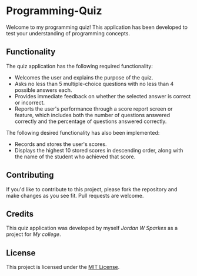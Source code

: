 # Programming-Quiz
<p>Welcome to my programming quiz! This application has been developed to test your understanding of programming concepts.</p>
<h2>Functionality</h2>
<p>The quiz application has the following required functionality:</p>
<ul>
  <li>Welcomes the user and explains the purpose of the quiz.</li>
  <li>Asks no less than 5 multiple-choice questions with no less than 4 possible answers each.</li>
  <li>Provides immediate feedback on whether the selected answer is correct or incorrect.</li>
  <li>Reports the user's performance through a score report screen or feature, which includes both the number of questions answered correctly and the percentage of questions answered correctly.</li>
</ul>
<p>The following desired functionality has also been implemented:</p>
<ul>
  <li>Records and stores the user's scores.</li>
  <li>Displays the highest 10 stored scores in descending order, along with the name of the student who achieved that score.</li>
</ul>
<h2>Contributing</h2>
<p>If you'd like to contribute to this project, please fork the repository and make changes as you see fit. Pull requests are welcome.</p>
<h2>Credits</h2>
<p>This quiz application was developed by myself <em>Jordan W Sparkes</em> as a project for <em>My college</em>.</p>
<h2>License</h2>
<p>This project is licensed under the <a href="https://opensource.org/licenses/MIT">MIT License</a>.</p>
